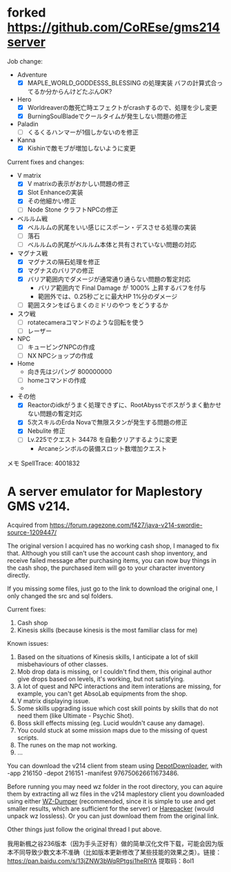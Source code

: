 # forked https://github.com/CoREse/gms214server

Job change:
- Adventure
  - [x] MAPLE_WORLD_GODDESSS_BLESSING の処理実装 バフの計算式合ってるか分からんけどたぶんOK?
- Hero
  - [x] Worldreaverの敵死亡時エフェクトがcrashするので、処理を少し変更
  - [x] BurningSoulBladeでクールタイムが発生しない問題の修正
- Paladin
  - [ ] くるくるハンマーが1個しかないのを修正
- Kanna
  - [x] Kishinで敵モブが増加しないように変更

Current fixes and changes:
- V matrix
  - [x] V matrixの表示がおかしい問題の修正
  - [x] Slot Enhanceの実装
  - [x] その他細かい修正
  - [ ] Node Stone クラフトNPCの修正
- ベルルム戦
  - [x] ベルルムの尻尾をいい感じにスポーン・デスさせる処理の実装
  - [ ] 落石
  - [ ] ベルルムの尻尾がベルルム本体と共有されていない問題の対応
- マグナス戦
  - [x] マグナスの隕石処理を修正
  - [x] マグナスのバリアの修正
  - [x] バリア範囲内でダメージが通常通り通らない問題の暫定対応
    - バリア範囲内で Final Damage が 1000% 上昇するバフを付与
    - 範囲外では、0.25秒ごとに最大HP 1%分のダメージ
  - [ ] 範囲スタンをばらまくのミドリのやつ をどうするか
- スウ戦
  - [ ] rotatecameraコマンドのような回転を使う
  - [ ] レーザー
- NPC
  - [ ] キュービングNPCの作成
  - [ ] NX NPCショップの作成
- Home
  - 向き先はジパング 800000000 
  - [ ] homeコマンドの作成
  - 
- その他
  - [x] Reactorのidkがうまく処理できずに、RootAbyssでボスがうまく動かせない問題の暫定対応
  - [x] 5次スキルのErda Novaで無限スタンが発生する問題の修正
  - [x] Nebulite 修正
  - [ ] Lv.225でクエスト 34478 を自動クリアするように変更
    - Arcaneシンボルの装備スロット数増加クエスト

メモ
SpellTrace: 4001832

# A server emulator for Maplestory GMS v214.

Acquired from https://forum.ragezone.com/f427/java-v214-swordie-source-1209447/

The original version I acquired has no working cash shop, I managed to fix that. Although you still can't use the account cash shop inventory, and receive failed message after purchasing items, you can now buy things in the cash shop, the purchased item will go to your character inventory directly.

If you missing some files, just go to the link to download the original one, I only changed the src and sql folders.

Current fixes:
1. Cash shop
2. Kinesis skills (because kinesis is the most familiar class for me)

Known issues:
1. Based on the situations of Kinesis skills, I anticipate a lot of skill misbehaviours of other classes.
2. Mob drop data is missing, or I couldn't find them, this original author give drops based on levels, it's working, but not satisfying.
3. A lot of quest and NPC interactions and item interations are missing, for example, you can't get AbsoLab equipments from the shop.
4. V matrix displaying issue.
5. Some skills upgrading issue which cost skill points by skills that do not need them (like Ultimate - Psychic Shot).
6. Boss skill effects missing (eg. Lucid wouldn't cause any damage).
7. You could stuck at some mission maps due to the missing of quest scripts.
8. The runes on the map not working.
9. ...

You can download the v214 client from steam using [DepotDownloader](https://github.com/SteamRE/DepotDownloader), with -app 216150 -depot 216151 -manifest 976750626611673486.

Before running you may need wz folder in the root directory, you can aquire them by extracting all wz files in the v214 maplestory client you downloaded using either [WZ-Dumper](https://github.com/Xterminatorz/WZ-Dumper) (recommended, since it is simple to use and get smaller results, which are sufficient for the server) or [Harepacker](https://github.com/lastbattle/Harepacker-resurrected) (would unpack wz lossless). Or you can just download them from the original link.

Other things just follow the original thread I put above.

我用新楓之谷236版本（因为手头正好有）做的简单汉化文件下载，可能会因为版本不同导致少数文本不准确（比如版本更新修改了某些技能的效果之类）。链接：https://pan.baidu.com/s/13jZNW3bWqRPtgsi1heRIYA 提取码：8ol1